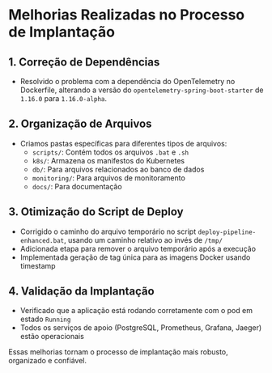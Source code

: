 # Melhorias Realizadas no Processo de Implantação

## 1. Correção de Dependências

- Resolvido o problema com a dependência do OpenTelemetry no Dockerfile, alterando a versão do `opentelemetry-spring-boot-starter` de `1.16.0` para `1.16.0-alpha`.

## 2. Organização de Arquivos

- Criamos pastas específicas para diferentes tipos de arquivos:
  - `scripts/`: Contém todos os arquivos `.bat` e `.sh`
  - `k8s/`: Armazena os manifestos do Kubernetes
  - `db/`: Para arquivos relacionados ao banco de dados
  - `monitoring/`: Para arquivos de monitoramento
  - `docs/`: Para documentação

## 3. Otimização do Script de Deploy

- Corrigido o caminho do arquivo temporário no script `deploy-pipeline-enhanced.bat`, usando um caminho relativo ao invés de `/tmp/`
- Adicionada etapa para remover o arquivo temporário após a execução
- Implementada geração de tag única para as imagens Docker usando timestamp

## 4. Validação da Implantação

- Verificado que a aplicação está rodando corretamente com o pod em estado `Running`
- Todos os serviços de apoio (PostgreSQL, Prometheus, Grafana, Jaeger) estão operacionais

Essas melhorias tornam o processo de implantação mais robusto, organizado e confiável.